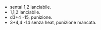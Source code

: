 - sentai 1,2 lanciabile.
- 1,1,2 lanciabile.
- d3+4 -15, punizione.
- 3+4,4 -14 senza heat, punizione mancata.
